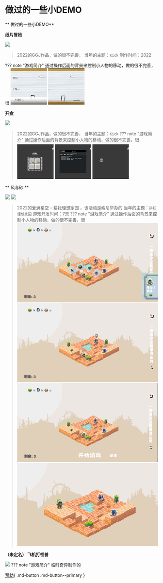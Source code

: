 # 做过的一些小DEMO

** 做过的一些小DEMO**

 **纸片冒险**

[![](https://img.shields.io/badge/平台跳跃-orange.svg)](http://jimureport.com)
>  2022的GGJ作品，做的很不完善， 当年的主题：`Kick` 
> 制作时间：2022

??? note "游戏简介"
    通过操作后面的背景来控制小人物的移动，做的很不完善，很
![](./assests/images/zsmx1.jpg)
![](./assests/images/zsmx2.jpg)

 **开盒**

 [![](https://img.shields.io/badge/解密-brightgreen.svg)](https://github.com/zhangdaiscott/JimuReport)
>  2022的GGJ作品，做的很不完善， 当年的主题：`Kick` 
??? note "游戏简介"
    通过操作后面的背景来控制小人物的移动，做的很不完善，很
![](./assests/images/kh1.jpg)
![](./assests/images/kh2.jpg)
![](./assests/images/kh3.jpg)

** 风与砂 **

 [![](https://img.shields.io/badge/即时-brightgreen.svg)](https://github.com/zhangdaiscott/JimuReport)
 [![](https://img.shields.io/badge/生存-orange.svg)](http://jimureport.com)
>  2022的爱满星空 – 耕耘理想家园 ，该活动是索尼举办的 当年的主题：`耕耘理想家园`  游戏开发时间：7天
??? note "游戏简介"
    通过操作后面的背景来控制小人物的移动，做的很不完善，很
![](./assests/images/fys2.png)
![](./assests/images/fys3.png)
![](./assests/images/fys4.png)
![](./assests/images/fys5.png)


**（未定名） 飞机打怪兽**

 [![](https://img.shields.io/badge/飞行射击-orange.svg)](http://jimureport.com)
??? note "游戏简介"
    临时奇异制作的


[赞助](#){ .md-button .md-button--primary }


